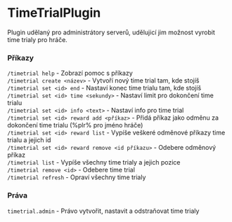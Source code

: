 # TimeTrialPlugin
Plugin udělaný pro administrátory serverů, udělujicí jim možnost vyrobit time trialy pro hráče.


### Příkazy
`/timetrial help` - Zobrazí pomoc s příkazy  
`/timetrial create <název>` - Vytvoří nový time trial tam, kde stojíš  
`/timetrial set <id> end` - Nastaví konec time trialu tam, kde stojíš  
`/timetrial set <id> time <sekundy>` - Nastaví limit pro dokončení time trialu  
`/timetrial set <id> info <text>` - Nastaví info pro time trial  
`/timetrial set <id> reward add <příkaz>` - Přidá příkaz jako odměnu za dokončení time trialu (%plr% pro jméno hráče)  
`/timetrial set <id> reward list` - Vypíše veškeré odměnové příkazy time trialu a jejich id  
`/timetrial set <id> reward remove <id příkazu>` - Odebere odměnový příkaz  
`/timetrial list` - Vypíše všechny time trialy a jejich pozice  
`/timetrial remove <id>` - Odebere time trial  
`/timetrial refresh` - Opraví všechny time trialy  



### Práva
`timetrial.admin` - Právo vytvořit, nastavit a odstraňovat time trialy

